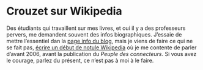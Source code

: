 # Crouzet sur Wikipedia

Des étudiants qui travaillent sur mes livres, et oui il y a des professeurs pervers, me demandent souvent des infos biographiques. J’essaie de mettre l’essentiel dan la [page info du blog](https://tcrouzet.com/informations/), mais je viens de faire ce qui ne se fait pas, [écrire un début de notule Wikipedia](http://fr.wikipedia.org/wiki/Thierry_Crouzet) où je me contente de parler d’avant 2006, avant la publication du *Peuple des connecteurs*. Si vous avez le courage, parlez du présent, ce n’est pas à moi à le faire.